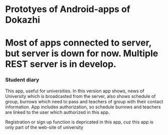 # Prototyes of Android-apps of Dokazhi
<h1>Most of apps connected to server, but server is down for now. Multiple REST server is in develop.</h1>
<h3>Student diary</h3>
<p>This app, useful for universities. In this version app shows, news of University which is broadcasted from the server, also shows schedule of group, burrows which need to pass and teachers of group with their contact information. App includes authorization, so schedule burrows and teachers are linked to the user which authorized in this app.</p>
<p>Registration or sign up function is depricated in this app, cuz this app is only part of the web-site of university </p>

